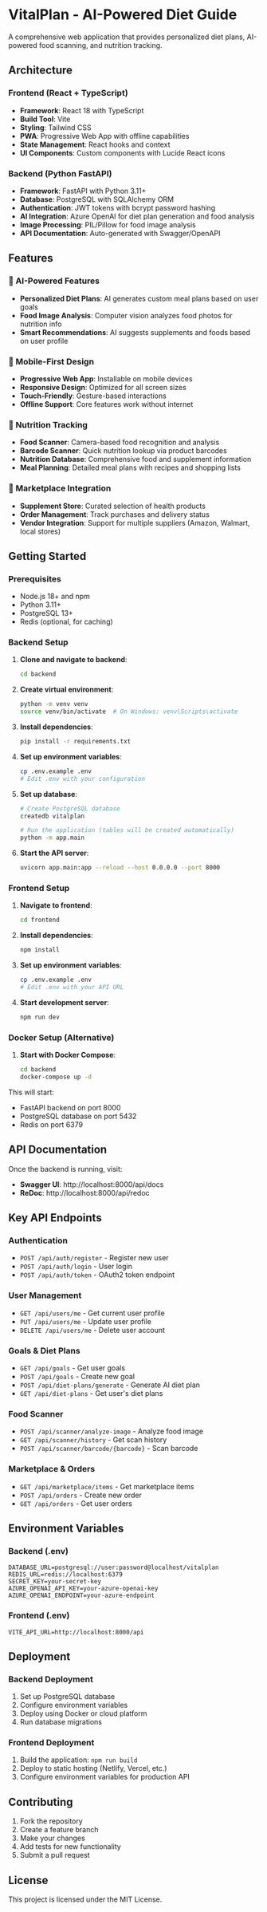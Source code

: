 # VitalPlan - AI-Powered Diet Guide

A comprehensive web application that provides personalized diet plans, AI-powered food scanning, and nutrition tracking.

## Architecture

### Frontend (React + TypeScript)
- **Framework**: React 18 with TypeScript
- **Build Tool**: Vite
- **Styling**: Tailwind CSS
- **PWA**: Progressive Web App with offline capabilities
- **State Management**: React hooks and context
- **UI Components**: Custom components with Lucide React icons

### Backend (Python FastAPI)
- **Framework**: FastAPI with Python 3.11+
- **Database**: PostgreSQL with SQLAlchemy ORM
- **Authentication**: JWT tokens with bcrypt password hashing
- **AI Integration**: Azure OpenAI for diet plan generation and food analysis
- **Image Processing**: PIL/Pillow for food image analysis
- **API Documentation**: Auto-generated with Swagger/OpenAPI

## Features

### 🤖 AI-Powered Features
- **Personalized Diet Plans**: AI generates custom meal plans based on user goals
- **Food Image Analysis**: Computer vision analyzes food photos for nutrition info
- **Smart Recommendations**: AI suggests supplements and foods based on user profile

### 📱 Mobile-First Design
- **Progressive Web App**: Installable on mobile devices
- **Responsive Design**: Optimized for all screen sizes
- **Touch-Friendly**: Gesture-based interactions
- **Offline Support**: Core features work without internet

### 🍎 Nutrition Tracking
- **Food Scanner**: Camera-based food recognition and analysis
- **Barcode Scanner**: Quick nutrition lookup via product barcodes
- **Nutrition Database**: Comprehensive food and supplement information
- **Meal Planning**: Detailed meal plans with recipes and shopping lists

### 🛒 Marketplace Integration
- **Supplement Store**: Curated selection of health products
- **Order Management**: Track purchases and delivery status
- **Vendor Integration**: Support for multiple suppliers (Amazon, Walmart, local stores)

## Getting Started

### Prerequisites
- Node.js 18+ and npm
- Python 3.11+
- PostgreSQL 13+
- Redis (optional, for caching)

### Backend Setup

1. **Clone and navigate to backend**:
   ```bash
   cd backend
   ```

2. **Create virtual environment**:
   ```bash
   python -m venv venv
   source venv/bin/activate  # On Windows: venv\Scripts\activate
   ```

3. **Install dependencies**:
   ```bash
   pip install -r requirements.txt
   ```

4. **Set up environment variables**:
   ```bash
   cp .env.example .env
   # Edit .env with your configuration
   ```

5. **Set up database**:
   ```bash
   # Create PostgreSQL database
   createdb vitalplan
   
   # Run the application (tables will be created automatically)
   python -m app.main
   ```

6. **Start the API server**:
   ```bash
   uvicorn app.main:app --reload --host 0.0.0.0 --port 8000
   ```

### Frontend Setup

1. **Navigate to frontend**:
   ```bash
   cd frontend
   ```

2. **Install dependencies**:
   ```bash
   npm install
   ```

3. **Set up environment variables**:
   ```bash
   cp .env.example .env
   # Edit .env with your API URL
   ```

4. **Start development server**:
   ```bash
   npm run dev
   ```

### Docker Setup (Alternative)

1. **Start with Docker Compose**:
   ```bash
   cd backend
   docker-compose up -d
   ```

This will start:
- FastAPI backend on port 8000
- PostgreSQL database on port 5432
- Redis on port 6379

## API Documentation

Once the backend is running, visit:
- **Swagger UI**: http://localhost:8000/api/docs
- **ReDoc**: http://localhost:8000/api/redoc

## Key API Endpoints

### Authentication
- `POST /api/auth/register` - Register new user
- `POST /api/auth/login` - User login
- `POST /api/auth/token` - OAuth2 token endpoint

### User Management
- `GET /api/users/me` - Get current user profile
- `PUT /api/users/me` - Update user profile
- `DELETE /api/users/me` - Delete user account

### Goals & Diet Plans
- `GET /api/goals` - Get user goals
- `POST /api/goals` - Create new goal
- `POST /api/diet-plans/generate` - Generate AI diet plan
- `GET /api/diet-plans` - Get user's diet plans

### Food Scanner
- `POST /api/scanner/analyze-image` - Analyze food image
- `GET /api/scanner/history` - Get scan history
- `POST /api/scanner/barcode/{barcode}` - Scan barcode

### Marketplace & Orders
- `GET /api/marketplace/items` - Get marketplace items
- `POST /api/orders` - Create new order
- `GET /api/orders` - Get user orders

## Environment Variables

### Backend (.env)
```env
DATABASE_URL=postgresql://user:password@localhost/vitalplan
REDIS_URL=redis://localhost:6379
SECRET_KEY=your-secret-key
AZURE_OPENAI_API_KEY=your-azure-openai-key
AZURE_OPENAI_ENDPOINT=your-azure-endpoint
```

### Frontend (.env)
```env
VITE_API_URL=http://localhost:8000/api
```

## Deployment

### Backend Deployment
1. Set up PostgreSQL database
2. Configure environment variables
3. Deploy using Docker or cloud platform
4. Run database migrations

### Frontend Deployment
1. Build the application: `npm run build`
2. Deploy to static hosting (Netlify, Vercel, etc.)
3. Configure environment variables for production API

## Contributing

1. Fork the repository
2. Create a feature branch
3. Make your changes
4. Add tests for new functionality
5. Submit a pull request

## License

This project is licensed under the MIT License.